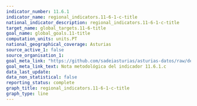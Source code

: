 ```yaml
---
indicator_number: 11.6.1
indicator_name: regional_indicators.11-6-1-c-title
national_indicator_description: regional_indicators.11-6-1-c-title
target_name: global_targets.11-6-title
goal_name: global_goals.11-title
computation_units: units.PT
national_geographical_coverage: Asturias
source_active_1: false
source_organisation_1:  
goal_meta_link: "https://github.com/sadeiasturias/asturias-datos/raw/develop/methodology/11.6.1.c.pdf"
goal_meta_link_text: Nota metodológica del indicador 11.6.1.c
data_last_update:  
data_non_statistical: false
reporting_status: complete
graph_title: regional_indicators.11-6-1-c-title
graph_type: line
---
```

